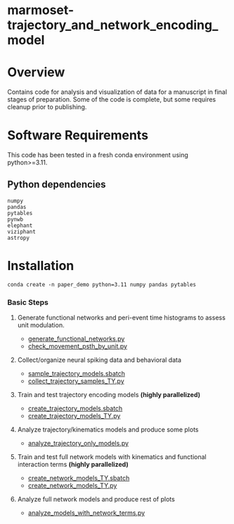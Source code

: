 # marmoset-trajectory_and_network_encoding_model

# Overview
Contains code for analysis and visualization of data for a manuscript in final stages of preparation. Some of the code 
is complete, but some requires cleanup prior to publishing. 

# Software Requirements
This code has been tested in a fresh conda environment using python>=3.11.
## Python dependencies
    
    numpy
    pandas
    pytables
    pynwb
    elephant
    viziphant
    astropy

# Installation

    conda create -n paper_demo python=3.11 numpy pandas pytables
    



### Basic Steps
1.	Generate functional networks and peri-event time histograms to assess unit modulation.

	-	[generate_functional_networks.py](/analysis_with_nwb_format/generate_functional_networks.py)
	-	[check_movement_psth_by_unit.py](/analysis_with_nwb_format/check_movement_psth_by_unit.py)

2.	Collect/organize neural spiking data and behavioral data

	-	[sample_trajectory_models.sbatch](/analysis_with_nwb_format/sample_trajectory_models.sbatch)
	-	[collect_trajectory_samples_TY.py](/analysis_with_nwb_format/collect_trajectory_samples_TY.py)
    
3.	Train and test trajectory encoding models **(highly parallelized)** 

	-	[create_trajectory_models.sbatch](/analysis_with_nwb_format/create_trajectory_models.sbatch)
	-	[create_trajectory_models_TY.py](/analysis_with_nwb_format/create_trajectory_models_TY.py)
    
4.	Analyze trajectory/kinematics models and produce some plots

	-	[analyze_trajectory_only_models.py](/analysis_with_nwb_format/analyze_trajectory_only_models.py)
    
5.	Train and test full network models with kinematics and functional interaction terms **(highly parallelized)**

	-	[create_network_models_TY.sbatch](/analysis_with_nwb_format/create_network_models_TY.sbatch)
    -	[create_network_models_TY.py](/analysis_with_nwb_format/create_network_models_TY.py) 
    
6.	Analyze full network models and produce rest of plots

	-	[analyze_models_with_network_terms.py](/analysis_with_nwb_format/analyze_models_with_network_terms.py)

